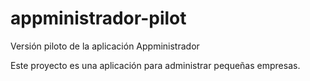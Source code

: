 # appministrador-pilot
Versión piloto de la aplicación Appministrador

Este proyecto es una aplicación para administrar pequeñas empresas.
